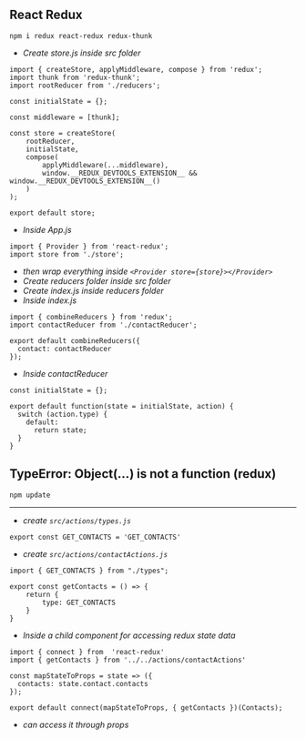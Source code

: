 ## React Redux

```
npm i redux react-redux redux-thunk
```

- *Create store.js inside src folder*

```
import { createStore, applyMiddleware, compose } from 'redux';
import thunk from 'redux-thunk';
import rootReducer from './reducers';

const initialState = {};

const middleware = [thunk];

const store = createStore(
    rootReducer,
    initialState,
    compose(
        applyMiddleware(...middleware),
        window.__REDUX_DEVTOOLS_EXTENSION__ && window.__REDUX_DEVTOOLS_EXTENSION__()
    )
);

export default store;

```

- *Inside App.js*

```
import { Provider } from 'react-redux';
import store from './store';
```
- *then wrap everything inside `<Provider store={store}></Provider>`*
- *Create reducers folder inside src folder*
- *Create index.js inside reducers folder*
- *Inside index.js*

```
import { combineReducers } from 'redux';
import contactReducer from './contactReducer';

export default combineReducers({
  contact: contactReducer
});
```

- *Inside contactReducer*

```
const initialState = {};

export default function(state = initialState, action) {
  switch (action.type) {
    default:
      return state;
  }
}

```

## TypeError: Object(…) is not a function (redux)

```
npm update
```
------


- *create `src/actions/types.js`*

```
export const GET_CONTACTS = 'GET_CONTACTS'
```

- *create `src/actions/contactActions.js`*


```
import { GET_CONTACTS } from "./types";

export const getContacts = () => {
    return {
        type: GET_CONTACTS
    }
}
```

- *Inside a child component for accessing redux state data*

```
import { connect } from  'react-redux'
import { getContacts } from '../../actions/contactActions'
```

```
const mapStateToProps = state => ({
  contacts: state.contact.contacts
});

export default connect(mapStateToProps, { getContacts })(Contacts);
```

- *can access it through props*

